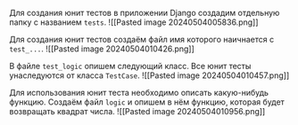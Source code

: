 Для создания юнит тестов в приложении Django создадим отдельную папку с названием `tests`.
![[Pasted image 20240504005836.png]]

Для создания юнит тестов создаём файл имя которого наичнается с `test_...`.
![[Pasted image 20240504010426.png]]

В файле `test_logic` опишем следующий класс. Все юнит тесты унаследуются от класса `TestCase`.
![[Pasted image 20240504010457.png]]

Для использования юнит теста необходимо описать какую-нибудь функцию.
Создаём файл `logic` и опишем в нём функцию, которая будет возвращать квадрат числа.
![[Pasted image 20240504010956.png]]
